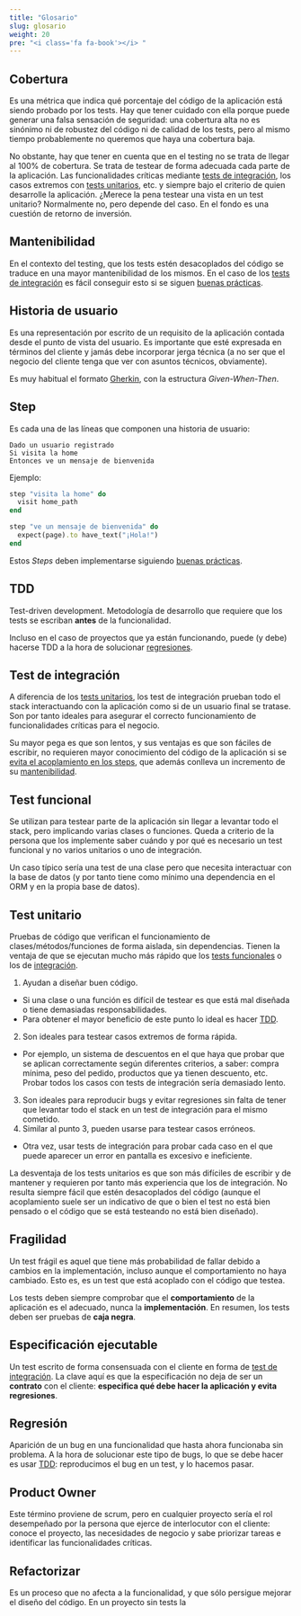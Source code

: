```yaml
---
title: "Glosario"
slug: glosario
weight: 20
pre: "<i class='fa fa-book'></i> "
---
```


## Cobertura

Es una métrica que indica qué porcentaje del código de la aplicación está siendo probado por los tests. Hay que tener cuidado con ella porque puede generar una falsa sensación de seguridad: una cobertura alta no es sinónimo ni de robustez del código ni de calidad de los tests, pero al mismo tiempo probablemente no queremos que haya una cobertura baja.

No obstante, hay que tener en cuenta que en el testing no se trata de llegar al 100% de cobertura. Se trata de testear de forma adecuada cada parte de la aplicación. Las funcionalidades críticas mediante [tests de integración](#test-de-integraci%C3%B3n), los casos extremos con [tests unitarios](#test-unitario), etc. y siempre bajo el criterio de quien desarrolle la aplicación. ¿Merece la pena testear una vista en un test unitario? Normalmente no, pero depende del caso. En el fondo es una cuestión de retorno de inversión.

## Mantenibilidad

En el contexto del testing, que los tests estén desacoplados del código se traduce en una mayor mantenibilidad de los mismos. En el caso de los [tests de integración](#test-de-integraci%C3%B3n) es fácil conseguir esto si se siguen [buenas prácticas](#buenas-practicas).

## Historia de usuario

Es una representación por escrito de un requisito de la aplicación contada desde el punto de vista del usuario. Es importante que esté expresada en términos del cliente y jamás debe incorporar jerga técnica (a no ser que el negocio del cliente tenga que ver con asuntos técnicos, obviamente).

Es muy habitual el formato [Gherkin](https://github.com/cucumber/cucumber/wiki/Gherkin), con la estructura _Given-When-Then_.

## Step

Es cada una de las líneas que componen una historia de usuario:

```
Dado un usuario registrado
Si visita la home
Entonces ve un mensaje de bienvenida
```

Ejemplo:

```ruby
step "visita la home" do
  visit home_path
end

step "ve un mensaje de bienvenida" do
  expect(page).to have_text("¡Hola!")
end
```

Estos _Steps_ deben implementarse siguiendo [buenas prácticas](#buenas-practicas).

## TDD

Test-driven development. Metodología de desarrollo que requiere que los tests se escriban __antes__ de la funcionalidad.

Incluso en el caso de proyectos que ya están funcionando, puede (y debe) hacerse TDD a la hora de solucionar [regresiones](#regresi%C3%B3n).

## Test de integración

A diferencia de los [tests unitarios](#test-unitario), los test de integración prueban todo el stack interactuando con la aplicación como si de un usuario final se tratase. Son por tanto ideales para asegurar el correcto funcionamiento de funcionalidades críticas para el negocio.

Su mayor pega es que son lentos, y sus ventajas es que son fáciles de escribir, no requieren mayor conocimiento del código de la aplicación si se [evita el acoplamiento en los steps](#evitar-el-acoplamiento-en-los-steps), que además conlleva un incremento de su [mantenibilidad](#mantenibilidad).

## Test funcional

Se utilizan para testear parte de la aplicación sin llegar a levantar todo el stack, pero implicando varias clases o funciones. Queda a criterio de la persona que los implemente saber cuándo y por qué es necesario un test funcional y no varios unitarios o uno de integración.

Un caso típico sería una test de una clase pero que necesita interactuar con la base de datos (y por tanto tiene como mínimo una dependencia en el ORM y en la propia base de datos).

## Test unitario

Pruebas de código que verifican el funcionamiento de clases/métodos/funciones de forma aislada, sin dependencias. Tienen la ventaja de que se ejecutan mucho más rápido que los [tests funcionales](#test-funcional) o los de [integración](#test-de-integraci%C3%B3n).

1. Ayudan a diseñar buen código.
  * Si una clase o una función es difícil de testear es que está mal diseñada o tiene demasiadas responsabilidades.
  * Para obtener el mayor beneficio de este punto lo ideal es hacer [TDD](#tdd).
2. Son ideales para testear casos extremos de forma rápida.
  * Por ejemplo, un sistema de descuentos en el que haya que probar que se aplican correctamente según diferentes criterios, a saber: compra mínima, peso del pedido, productos que ya tienen descuento, etc. Probar todos los casos con tests de integración sería demasiado lento.
3. Son ideales para reproducir bugs y evitar regresiones sin falta de tener que levantar todo el stack en un test de integración para el mismo cometido.
4. Similar al punto 3, pueden usarse para testear casos erróneos.
  * Otra vez, usar tests de integración para probar cada caso en el que puede aparecer un error en pantalla es excesivo e ineficiente.

La desventaja de los tests unitarios es que son más difíciles de escribir y de mantener y requieren por tanto más experiencia que los de integración. No resulta siempre fácil que estén desacoplados del código (aunque el acoplamiento suele ser un indicativo de que o bien el test no está bien pensado o el código que se está testeando no está bien diseñado).

## Fragilidad

Un test frágil es aquel que tiene más probabilidad de fallar debido a cambios en la implementación, incluso aunque el comportamiento no haya cambiado. Esto es, es un test que está acoplado con el código que testea.

Los tests deben siempre comprobar que el __comportamiento__ de la aplicación es el adecuado, nunca la __implementación__. En resumen, los tests deben ser pruebas de __caja negra__.

## Especificación ejecutable

Un test escrito de forma consensuada con el cliente en forma de [test de integración](#test-de-integraci%C3%B3n). La clave aquí es que la especificación no deja de ser un __contrato__ con el cliente: __especifica qué debe hacer la aplicación y evita regresiones__.

## Regresión

Aparición de un bug en una funcionalidad que hasta ahora funcionaba sin problema.
A la hora de solucionar este tipo de bugs, lo que se debe hacer es usar [TDD](#tdd): reproducimos el bug en un test, y lo hacemos pasar.

## Product Owner

Este término proviene de scrum, pero en cualquier proyecto sería el rol desempeñado por la persona que ejerce de interlocutor con el cliente: conoce el proyecto, las necesidades de negocio y sabe priorizar tareas e identificar las funcionalidades críticas.

## Refactorizar

Es un proceso que no afecta a la funcionalidad, y que sólo persigue mejorar el diseño del código. En un proyecto sin tests la

